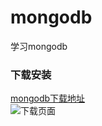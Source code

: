 # mongodb
学习mongodb
### 下载安装
[mongodb下载地址](https://www.mongodb.com/download-center#community "mongodb下载地址")  
![下载页面](/image/mongodb.jpg "下载页面")

